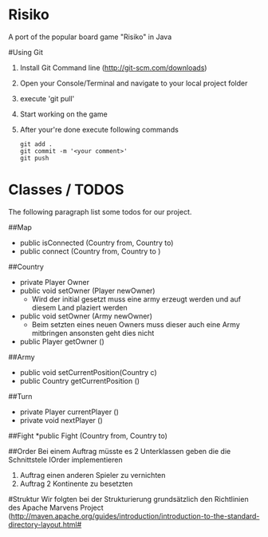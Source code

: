 Risiko
======

A port of the popular board game "Risiko" in Java

#Using Git

1. Install Git Command line (http://git-scm.com/downloads)
2. Open your Console/Terminal and navigate to your local project folder
3. execute 'git pull'

4. Start working on the game

5. After your're done execute following commands
    ```
    git add .
    git commit -m '<your comment>'
    git push
    ```


Classes / TODOS
======
The following paragraph list some todos for our project.

##Map
* public isConnected (Country from, Country to)
* public connect (Country from, Country to )


##Country

* private Player Owner
* public void setOwner (Player newOwner)
    - Wird der initial gesetzt muss eine army erzeugt werden und auf diesem Land plaziert werden
* public void setOwner (Army newOwner)
  - Beim setzten eines neuen Owners muss dieser auch eine Army mitbringen ansonsten geht dies nicht
* public Player getOwner ()


##Army
* public void setCurrentPosition(Country c)
* public Country getCurrentPosition ()


##Turn
* private Player currentPlayer ()
* private void nextPlayer ()

##Fight
*public Fight (Country from, Country to)



##Order
Bei einem Auftrag müsste es 2 Unterklassen geben die die Schnittstele IOrder implementieren

1. Auftrag einen anderen Spieler zu vernichten
2. Auftrag 2 Kontinente zu besetzten


#Struktur
Wir folgten bei der Strukturierung grundsätzlich den Richtlinien des Apache Marvens Project
(http://maven.apache.org/guides/introduction/introduction-to-the-standard-directory-layout.html#





